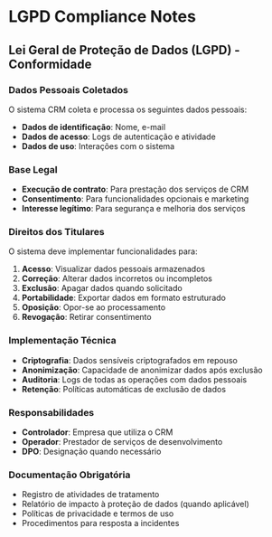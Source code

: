 # LGPD Compliance Notes

## Lei Geral de Proteção de Dados (LGPD) - Conformidade

### Dados Pessoais Coletados
O sistema CRM coleta e processa os seguintes dados pessoais:
- **Dados de identificação**: Nome, e-mail
- **Dados de acesso**: Logs de autenticação e atividade
- **Dados de uso**: Interações com o sistema

### Base Legal
- **Execução de contrato**: Para prestação dos serviços de CRM
- **Consentimento**: Para funcionalidades opcionais e marketing
- **Interesse legítimo**: Para segurança e melhoria dos serviços

### Direitos dos Titulares
O sistema deve implementar funcionalidades para:
1. **Acesso**: Visualizar dados pessoais armazenados
2. **Correção**: Alterar dados incorretos ou incompletos
3. **Exclusão**: Apagar dados quando solicitado
4. **Portabilidade**: Exportar dados em formato estruturado
5. **Oposição**: Opor-se ao processamento
6. **Revogação**: Retirar consentimento

### Implementação Técnica
- **Criptografia**: Dados sensíveis criptografados em repouso
- **Anonimização**: Capacidade de anonimizar dados após exclusão
- **Auditoria**: Logs de todas as operações com dados pessoais
- **Retenção**: Políticas automáticas de exclusão de dados

### Responsabilidades
- **Controlador**: Empresa que utiliza o CRM
- **Operador**: Prestador de serviços de desenvolvimento
- **DPO**: Designação quando necessário

### Documentação Obrigatória
- Registro de atividades de tratamento
- Relatório de impacto à proteção de dados (quando aplicável)
- Políticas de privacidade e termos de uso
- Procedimentos para resposta a incidentes